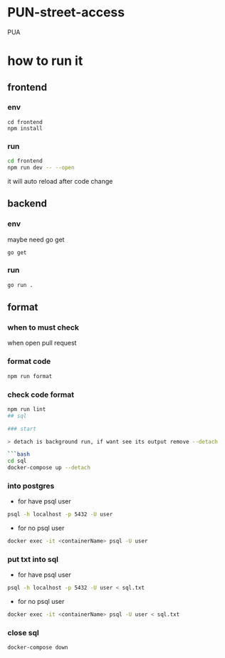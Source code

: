 # PUN-street-access

PUA

# how to run it

## frontend

### env

```
cd frontend
npm install
```

### run

```bash
cd frontend
npm run dev -- --open
```

it will auto reload after code change

## backend

### env

maybe need go get

```
go get
```

### run

```bash
go run .
```

## format

### when to must check

when open pull request

### format code

```bash
npm run format
```

### check code format

````bash
npm run lint
## sql

### start

> detach is background run, if want see its output remove --detach

```bash
cd sql
docker-compose up --detach
````

### into postgres

- for have psql user

```bash
psql -h localhost -p 5432 -U user
```

- for no psql user

```bash
docker exec -it <containerName> psql -U user
```

### put txt into sql

- for have psql user

```bash
psql -h localhost -p 5432 -U user < sql.txt
```

- for no psql user

```bash
docker exec -it <containerName> psql -U user < sql.txt
```

### close sql

```bash
docker-compose down
```
